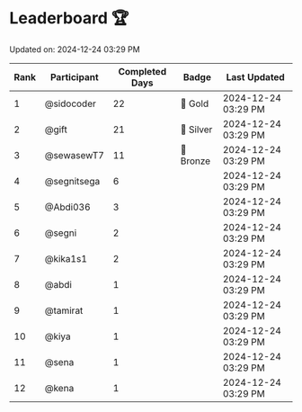 # Leaderboard 🏆

Updated on: 2024-12-24 03:29 PM

| Rank | Participant       | Completed Days | Badge      | Last Updated         |
|------|-------------------|----------------|------------|----------------------|
| 1    | @sidocoder        | 22             | 🏅 Gold     | 2024-12-24 03:29 PM |
| 2    | @gift             | 21             | 🥈 Silver   | 2024-12-24 03:29 PM |
| 3    | @sewasewT7        | 11             | 🥉 Bronze   | 2024-12-24 03:29 PM |
| 4    | @segnitsega       | 6              |            | 2024-12-24 03:29 PM |
| 5    | @Abdi036          | 3              |            | 2024-12-24 03:29 PM |
| 6    | @segni            | 2              |            | 2024-12-24 03:29 PM |
| 7    | @kika1s1          | 2              |            | 2024-12-24 03:29 PM |
| 8    | @abdi             | 1              |            | 2024-12-24 03:29 PM |
| 9    | @tamirat          | 1              |            | 2024-12-24 03:29 PM |
| 10   | @kiya             | 1              |            | 2024-12-24 03:29 PM |
| 11   | @sena             | 1              |            | 2024-12-24 03:29 PM |
| 12   | @kena             | 1              |            | 2024-12-24 03:29 PM |
